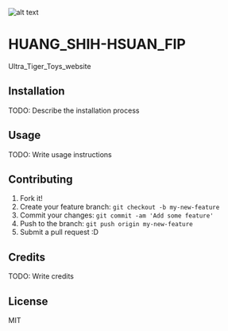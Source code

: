 
![alt text](/images/ultra_tiger_toys_banner.jpeg.png "Logo Title Text 1")

# HUANG_SHIH-HSUAN_FIP
 Ultra_Tiger_Toys_website


## Installation

TODO: Describe the installation process

## Usage

TODO: Write usage instructions

## Contributing

1. Fork it!
2. Create your feature branch: `git checkout -b my-new-feature`
3. Commit your changes: `git commit -am 'Add some feature'`
4. Push to the branch: `git push origin my-new-feature`
5. Submit a pull request :D



## Credits

TODO: Write credits

## License

MIT